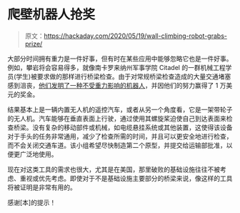 # 爬壁机器人抢奖

> 原文：<https://hackaday.com/2020/05/19/wall-climbing-robot-grabs-prize/>

大部分时间拥有重力是一件好事，但有时在某些应用中能够忽略它也是一件好事。例如，攀岩将会容易得多，就像南卡罗来纳州军事学院 Citadel 的一群机械工程学员(学生)被要求做的那样进行桥梁检查。由于对常规桥梁检查造成的大量交通堵塞感到沮丧，[他们发明了一种不受重力影响的机器人](http://today.citadel.edu/engineering-cadets-win-10000-for/)，并因他们的努力赢得了 1 万美元的奖金。

结果基本上是一辆内置无人机的遥控汽车，或者从另一个角度看，它是一架带轮子的无人机。汽车能够在垂直表面上行驶，通过使用其螺旋桨迫使自己到达表面来检查桥梁。没有复杂的移动部件或机械，如电缆悬挂系统或其他装置，这使得该设备对于手头的任务非常通用，减少了检查所需的时间，并且可以更安全地进行检查，而不会关闭交通车道。该小组希望尽快制造第二个原型，并提交给运输部批准，以便更广泛地使用。

现在对这类工具的需求也很大，尤其是在美国，那里破败的基础设施往往不被考虑、重视或优先考虑。即使对于不是基础设施主要部分的桥梁来说，像这样的工具将被证明是非常有用的。

感谢[本]的提示！